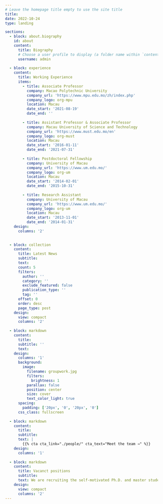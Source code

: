 ```yaml
---
# Leave the homepage title empty to use the site title
title:
date: 2022-10-24
type: landing

sections:
  - block: about.biography
    id: about
    content:
      title: Biography
      # Choose a user profile to display (a folder name within `content/authors/`)
      username: admin
  
  - block: experience
    content:
      title: Working Experience
      items:
        - title: Associate Professor
          company: Macao Polytechnic University
          company_url: 'https://www.mpu.edu.mo/zh/index.php'
          company_logo: org-mpu
          location: Macau
          date_start: '2021-08-19'
          date_end: ''
      
        - title: Assistant Professor & Associate Professor
          company: Macau University of Science and Technology
          company_url: 'https://www.must.edu.mo/en'
          company_logo: org-must
          location: Macau
          date_start: '2016-01-11'
          date_end: '2021-07-31'
      
        - title: Postdoctoral Fellowship
          company: University of Macau
          company_url: 'https://www.um.edu.mo/'
          company_logo: org-um
          location: Macau
          date_start: '2014-02-01'
          date_end: '2015-10-31'
          
        - title: Research Assistant
          company: University of Macau
          company_url: 'https://www.um.edu.mo/'
          company_logo: org-um
          location: Macau
          date_start: '2013-11-01'
          date_end: '2014-01-31'
    design:
      columns: '2'
        
  
  - block: collection
    content:
      title: Latest News
      subtitle:
      text:
      count: 5
      filters:
        author: ''
        category: ''
        exclude_featured: false
        publication_type: ''
        tag: ''
      offset: 0
      order: desc
      page_type: post
    design:
      view: compact
      columns: '2'
  
  - block: markdown
    content:
      title:
      subtitle: ''
      text:
    design:
      columns: '1'
      background:
        image: 
          filename: groupwork.jpg
          filters:
            brightness: 1
          parallax: false
          position: center
          size: cover
          text_color_light: true
      spacing:
        padding: ['20px', '0', '20px', '0']
      css_class: fullscreen
  
  - block: markdown
    content:
      title:
      subtitle:
      text: |
        {{% cta cta_link="./people/" cta_text="Meet the team →" %}}
    design:
      columns: '1'
      
  - block: markdown
    content:
      title: Vacanct positions
      subtitle:
      text: We are recruiting the self-motivated Ph.D. and master students. If your are interested in our work, please send an email to us.
    design:
      view: compact
      columns: '2'
---
```

